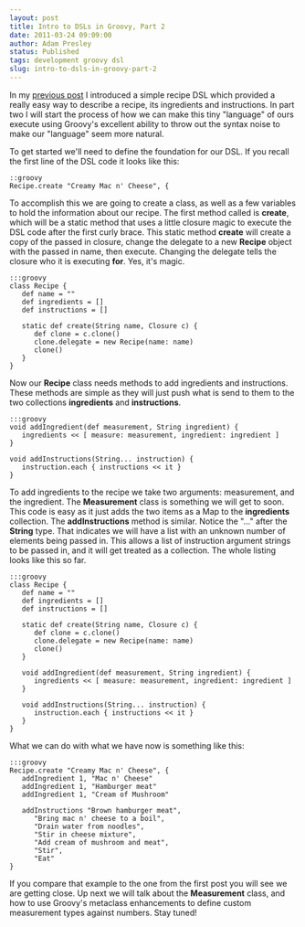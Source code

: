 ```yaml
---
layout: post
title: Intro to DSLs in Groovy, Part 2
date: 2011-03-24 09:09:00
author: Adam Presley
status: Published
tags: development groovy dsl
slug: intro-to-dsls-in-groovy-part-2
---
```


In my [previous post](|filename|/intro-to-dsls-in-groovy-part-1.md) I introduced a simple recipe DSL which provided
a really easy way to describe a recipe, its ingredients and
instructions. In part two I will start the process of how we can make
this tiny "language" of ours execute using Groovy's excellent ability to
throw out the syntax noise to make our "language" seem more natural.

To get started we'll need to define the foundation for our DSL. If you
recall the first line of the DSL code it looks like this:

    ::groovy
    Recipe.create "Creamy Mac n' Cheese", {

To accomplish this we are going to create a class, as well as a few
variables to hold the information about our recipe. The first method
called is **create**, which will be a static method that uses a little
closure magic to execute the DSL code after the first curly brace. This
static method **create** will create a copy of the passed in closure,
change the delegate to a new **Recipe** object with the passed in name,
then execute. Changing the delegate tells the closure who it is
executing **for**. Yes, it's magic.

    :::groovy
    class Recipe {
       def name = ""
       def ingredients = []
       def instructions = []

       static def create(String name, Closure c) {
          def clone = c.clone()
          clone.delegate = new Recipe(name: name)
          clone()
       }
    }

Now our **Recipe** class needs methods to add ingredients and
instructions. These methods are simple as they will just push what is
send to them to the two collections **ingredients** and
**instructions**.

    :::groovy
    void addIngredient(def measurement, String ingredient) {
       ingredients << [ measure: measurement, ingredient: ingredient ]
    }

    void addInstructions(String... instruction) {
       instruction.each { instructions << it }
    }

To add ingredients to the recipe we take two arguments: measurement, and
the ingredient. The **Measurement** class is something we will get to
soon. This code is easy as it just adds the two items as a Map to the
**ingredients** collection. The **addInstructions** method is similar.
Notice the "..." after the **String** type. That indicates we will have
a list with an unknown number of elements being passed in. This allows a
list of instruction argument strings to be passed in, and it will get
treated as a collection. The whole listing looks like this so far.

    :::groovy
    class Recipe {
       def name = ""
       def ingredients = []
       def instructions = []

       static def create(String name, Closure c) {
          def clone = c.clone()
          clone.delegate = new Recipe(name: name)
          clone()
       }

       void addIngredient(def measurement, String ingredient) {
          ingredients << [ measure: measurement, ingredient: ingredient ]
       }

       void addInstructions(String... instruction) {
          instruction.each { instructions << it }
       }
    }

What we can do with what we have now is something like this:

    :::groovy
    Recipe.create "Creamy Mac n' Cheese", { 
       addIngredient 1, "Mac n' Cheese"
       addIngredient 1, "Hamburger meat"
       addIngredient 1, "Cream of Mushroom"

       addInstructions "Brown hamburger meat",
          "Bring mac n' cheese to a boil",
          "Drain water from noodles",
          "Stir in cheese mixture",
          "Add cream of mushroom and meat",
          "Stir",
          "Eat"
    }

If you compare that example to the one from the first post you will see
we are getting close. Up next we will talk about the **Measurement**
class, and how to use Groovy's metaclass enhancements to define custom
measurement types against numbers. Stay tuned!
